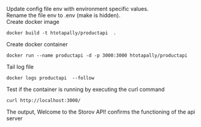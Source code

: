 Update config file env with environment specific values.  
Rename the file env to .env (make is hidden).  
Create docker image  
```
docker build -t htotapally/productapi  .  
```
Create docker container  
```
docker run --name productapi -d -p 3000:3000 htotapally/productapi   
```
Tail log file  
```
docker logs productapi  --follow  
```
Test if the container is running by executing the curl command
```
curl http://localhost:3000/  
```
The output, Welcome to the Storov API! confirms the functioning of the api server
